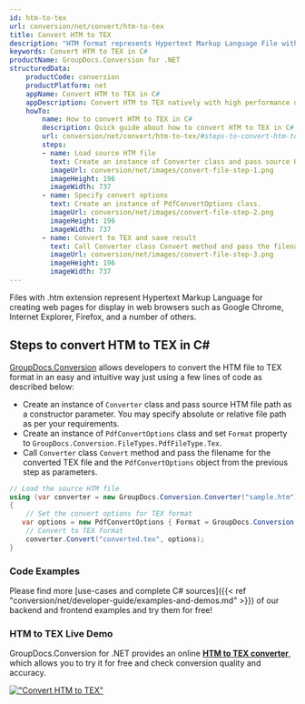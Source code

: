 ```yaml
---
id: htm-to-tex
url: conversion/net/convert/htm-to-tex
title: Convert HTM to TEX
description: "HTM format represents Hypertext Markup Language File with .htm extension. Learn how to convert HTM to TEX file programmatically in C# language using GroupDocs.Conversion for .NET library."
keywords: Convert HTM to TEX in C#
productName: GroupDocs.Conversion for .NET
structuredData:
    productCode: conversion
    productPlatform: net
    appName: Convert HTM to TEX in C#
    appDescription: Convert HTM to TEX natively with high performance using C# language and server side GroupDocs.Conversion for .NET APIs, without the use of any software like Microsoft or Open Office.
    howTo:
        name: How to convert HTM to TEX in C# 
        description: Quick guide about how to convert HTM to TEX in C# with high performance and accuracy.
        url: conversion/net/convert/htm-to-tex/#steps-to-convert-htm-to-tex-in-c
        steps:
        - name: Load source HTM file 
          text: Create an instance of Converter class and pass source HTM file path as a constructor parameter. You may specify absolute or relative file path as per your requirements. 
          imageUrl: conversion/net/images/convert-file-step-1.png
          imageHeight: 196
          imageWidth: 737
        - name: Specify convert options 
          text: Create an instance of PdfConvertOptions class.
          imageUrl: conversion/net/images/convert-file-step-2.png
          imageHeight: 196
          imageWidth: 737
        - name: Convert to TEX and save result 
          text: Call Converter class Convert method and pass the filename for the converted HTML file and the PdfConvertOptions object from the previous step as parameters.
          imageUrl: conversion/net/images/convert-file-step-3.png
          imageHeight: 196
          imageWidth: 737
---
```


Files with .htm extension represent Hypertext Markup Language for creating web pages for display in web browsers such as Google Chrome, Internet Explorer, Firefox, and a number of others.

## Steps to convert HTM to TEX in C#

[GroupDocs.Conversion](https://products.groupdocs.com/conversion/net) allows developers to convert the HTM file to TEX format in an easy and intuitive way just using a few lines of code as described below:

* Create an instance of `Converter` class and pass source HTM file path as a constructor parameter. You may specify absolute or relative file path as per your requirements. 
* Create an instance of `PdfConvertOptions` class and set `Format` property to `GroupDocs.Conversion.FileTypes.PdfFileType.Tex`.
* Call `Converter` class `Convert` method and pass the filename for the converted TEX file and the `PdfConvertOptions` object from the previous step as parameters.

```csharp
// Load the source HTM file
using (var converter = new GroupDocs.Conversion.Converter("sample.htm"))
{
    // Set the convert options for TEX format
   var options = new PdfConvertOptions { Format = GroupDocs.Conversion.FileTypes.PdfFileType.Tex };
    // Convert to TEX format
    converter.Convert("converted.tex", options);
}
```

### Code Examples

Please find more [use-cases and complete C# sources]({{< ref "conversion/net/developer-guide/examples-and-demos.md" >}}) of our backend and frontend examples and try them for free!

### HTM to TEX Live Demo

GroupDocs.Conversion for .NET provides an online [**HTM to TEX converter**](https://products.groupdocs.app/conversion/htm-to-tex), which allows you to try it for free and check conversion quality and accuracy.

[!["Convert HTM to TEX"](conversion/net/images/convert-to-tex/convert-htm-to-tex.png)](https://products.groupdocs.app/conversion/htm-to-tex)